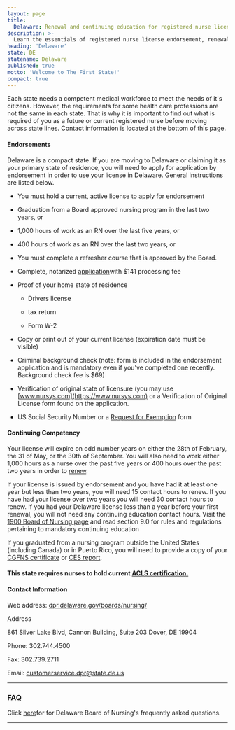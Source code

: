 ```yaml
---
layout: page
title:
  Delaware: Renewal and continuing education for registered nurse license endorsement
description: >-
  Learn the essentials of registered nurse license endorsement, renewal, and continuing education in Delaware. Stay compliant with your nursing license.
heading: 'Delaware'
state: DE
statename: Delaware
published: true
motto: 'Welcome to The First State!'
compact: true
---
```


Each state needs a competent medical workforce to meet the needs of it's
citizens. However, the requirements for some health care professions are
not the same in each state. That is why it is important to find out what
is required of you as a future or current registered nurse before moving
across state lines. Contact information is located at the bottom of this
page.

#### Endorsements

Delaware is a compact state. If you are moving to Delaware or claiming
it as your primary state of residence, you will need to apply for
application by endorsement in order to use your license in Delaware.
General instructions are listed below.

-   You must hold a current, active license to apply for endorsement

-   Graduation from a Board approved nursing program in the last two
    years, or

-   1,000 hours of work as an RN over the last five years, or

-   400 hours of work as an RN over the last two years, or

-   You must complete a refresher course that is approved by the Board.

-   Complete, notarized
    [application](https://dpr.delaware.gov/boards/nursing/forms/)with
    \$141 processing fee

-   Proof of your home state of residence

    -   Drivers license

    -   tax return

    -   Form W-2

-   Copy or print out of your current license (expiration date must be
    visible)

-   Criminal background check (note: form is included in the endorsement
    application and is mandatory even if you’ve completed one recently.
    Background check fee is \$69)

-   Verification of original state of licensure (you may use
    [www.nursys.com](https://www.nursys.com) or a Verification of
    Original License form found on the application.

-   US Social Security Number or a [Request for
    Exemption](https://dprfiles.delaware.gov/documents/Request_Exemption_SSN_Req.pdf)
    form

#### Continuing Competency

Your license will expire on odd number years on either the 28th of
February, the 31 of May, or the 30th of September. You will also need to
work either 1,000 hours as a nurse over the past five years or 400 hours
over the past two years in order to
[renew](https://dpr.delaware.gov/boards/nursing/renewal/).

If your license is issued by endorsement and you have had it at least
one year but less than two years, you will need 15 contact hours to
renew. If you have had your license over two years you will need 30
contact hours to renew. If you had your Delaware license less than a
year before your first renewal, you will not need any continuing
education contact hours. Visit the [1900 Board of Nursing
page](https://regulations.delaware.gov/AdminCode/title24/1900.shtml)
and read section 9.0 for rules and regulations pertaining to mandatory
continuing education

If you graduated from a nursing program outside the United States
(including Canada) or in Puerto Rico, you will need to provide a copy of
your [CGFNS certificate](https://www.cgfns.org/) or [CES
report](https://www.cgfns.org/services/ces-professional-report/).

#### This state requires nurses to hold current [ACLS certification.](https://www.acls.net/delaware-acls-pals-bls.htm)

#### Contact Information

Web address:
[dpr.delaware.gov/boards/nursing/](https://dpr.delaware.gov/boards/nursing/)

Address

861 Silver Lake Blvd, Cannon Building, Suite 203
Dover, DE 19904

Phone: 302.744.4500

Fax: 302.739.2711

Email: customerservice.dpr@state.de.us

* * * * *

### FAQ

Click [here](https://dpr.delaware.gov/boards/nursing/faqs/)for for
Delaware Board of Nursing's frequently asked questions.

* * * * *
